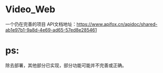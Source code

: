 # Video_Web
一个仍在完善的项目
API文档地址：https://www.apifox.cn/apidoc/shared-ab1e97b1-9a8d-4e69-ad65-57ed8e285461

# ps:
除去部署，其他部分已实现，部分功能可能并不完善或正确。
